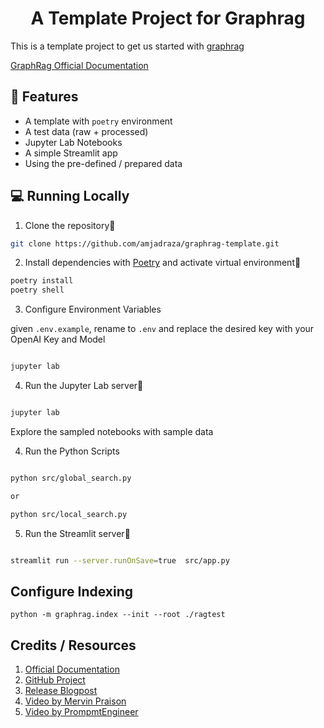 <h1 align="center">
A Template Project for Graphrag
</h1>

This is a template project to get us started with [graphrag](https://github.com/microsoft/graphrag/tree/main)

[GraphRag Official Documentation](https://microsoft.github.io/graphrag/)

## 🔧 Features
- A template with `poetry` environment
- A test data (raw + processed)
- Jupyter Lab Notebooks
- A simple Streamlit app
- Using the pre-defined / prepared data

## 💻 Running Locally

1. Clone the repository📂

```bash
git clone https://github.com/amjadraza/graphrag-template.git
```

2. Install dependencies with [Poetry](https://python-poetry.org/) and activate virtual environment🔨

```bash
poetry install
poetry shell
```

3. Configure Environment Variables

given `.env.example`, rename to `.env` and replace the desired key with your OpenAI Key and Model

```bash

jupyter lab
```

4. Run the Jupyter Lab server🚀

```bash

jupyter lab
```
Explore the sampled notebooks with sample data

4. Run the Python Scripts

```bash

python src/global_search.py

or 

python src/local_search.py
```

5. Run the Streamlit server🚀

```bash

streamlit run --server.runOnSave=true  src/app.py
```

## Configure Indexing

`python -m graphrag.index --init --root ./ragtest`

## Credits / Resources

1. [Official Documentation](https://microsoft.github.io/graphrag/)
2. [GitHub Project](https://github.com/microsoft/graphrag)
3. [Release Blogpost](https://www.microsoft.com/en-us/research/blog/graphrag-unlocking-llm-discovery-on-narrative-private-data/)
4. [Video by Mervin Praison](https://www.youtube.com/watch?v=zDv8akdf6v4)
5. [Video by PrompmtEngineer](https://www.youtube.com/watch?v=vX3A96_F3FU)

